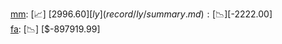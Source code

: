 [mm](record/mm/summary.md): [📈] [$2996.60]  
[ly](record/ly/summary.md): [📉] [$-2222.00]  
[fa](record/fa/summary.md): [📉] [$-897919.99]  
